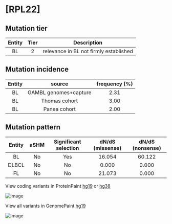 # [RPL22]

## Mutation tier

|Entity|Tier|Description                           |
|:------:|:----:|--------------------------------------|
|BL    |2   |relevance in BL not firmly established|
## Mutation incidence

|Entity|source               |frequency (%)|
|:------:|:---------------------:|:-------------:|
|BL    |GAMBL genomes+capture|2.31         |
|BL    |Thomas cohort        |3.00         |
|BL    |Panea cohort         |2.00         |

## Mutation pattern

|Entity|aSHM|Significant selection|dN/dS (missense)|dN/dS (nonsense)|
|:------:|:----:|:---------------------:|:----------------:|:----------------:|
|BL    |No  |Yes                  |16.054          |60.122          |
|DLBCL |No  |No                   | 0.000          | 0.000          |
|FL    |No  |No                   |21.073          | 0.000          |



View coding variants in ProteinPaint [hg19](https://www.bcgsc.ca/downloads/morinlab/GAMBL/test/genes/RPL22_protein.html)  or [hg38](https://www.bcgsc.ca/downloads/morinlab/GAMBL/test/genes/RPL22_protein_hg38.html)

![image](../../images/proteinpaint/RPL22_NM_000983.svg)

View all variants in GenomePaint [hg19](https://www.bcgsc.ca/downloads/morinlab/GAMBL/test/genes/RPL22.html)

![image](../../images/proteinpaint/RPL22.svg)
